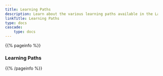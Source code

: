 ```yaml
---
title: Learning Paths
description: Learn about the various learning paths available in the Layer5 ecosystem.
linkTitle: Learning Paths
type: docs
cascade: 
    type: docs
---
```


{{% pageinfo %}}

### Learning Paths

{{% /pageinfo %}}